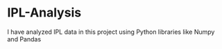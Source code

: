 # IPL-Analysis
I have analyzed IPL data in this project using Python libraries like Numpy and Pandas
